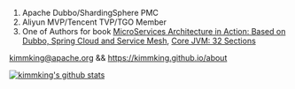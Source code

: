 1. Apache Dubbo/ShardingSphere PMC
2. Aliyun MVP/Tencent TVP/TGO Member
3. One of Authors for book [MicroServices Architecture in Action: Based on Dubbo, Spring Cloud and Service Mesh](https://item.jd.com/12585284.html), [Core JVM: 32 Sections](https://gitbook.cn/gitchat/column/5de76cc38d374b7721a15cec) 

kimmking@apache.org && https://kimmking.github.io/about

[![kimmking's github stats](https://github-readme-stats.vercel.app/api?username=kimmking)](https://github.com/kimmking/github-readme-stats)


<!--

Hi there 👋

**kimmking/kimmking** is a ✨ _special_ ✨ repository because its `README.md` (this file) appears on your GitHub profile.

Here are some ideas to get you started:

- 🔭 I’m currently working on ...
- 🌱 I’m currently learning ...
- 👯 I’m looking to collaborate on ...
- 🤔 I’m looking for help with ...
- 💬 Ask me about ...
- 📫 How to reach me: ...
- 😄 Pronouns: ...
- ⚡ Fun fact: ...

-->
